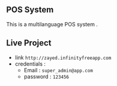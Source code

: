 ## POS System
This is a multilanguage POS system .

## Live Project
* link  ` http://zayed.infinityfreeapp.com `
* credentials :
    * Email : ` super_admin@app.com `
    * password  : ` 123456 `
